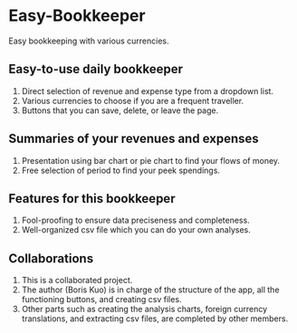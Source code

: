 # Easy-Bookkeeper
Easy bookkeeping with various currencies.

## Easy-to-use daily bookkeeper
1. Direct selection of revenue and expense type from a dropdown list.
2. Various currencies to choose if you are a frequent traveller.
3. Buttons that you can save, delete, or leave the page.

## Summaries of your revenues and expenses
1. Presentation using bar chart or pie chart to find your flows of money.
2. Free selection of period to find your peek spendings.

## Features for this bookkeeper
1. Fool-proofing to ensure data preciseness and completeness.
2. Well-organized csv file which you can do your own analyses.

## Collaborations
1. This is a collaborated project.
2. The author (Boris Kuo) is in charge of the structure of the app, all the functioning buttons, and creating csv files.
3. Other parts such as creating the analysis charts, foreign currency translations, and extracting csv files, are completed by other members.
